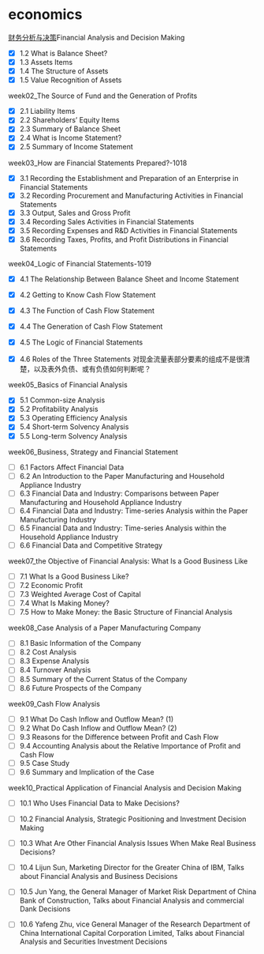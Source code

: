  # economics
[财务分析与决策](https://courses.edx.org/courses/course-v1:TsinghuaX+80512073x+1T2016/course/)Financial Analysis and Decision Making


- [x] 1.2 What is Balance Sheet?
- [x] 1.3 Assets Items
- [x] 1.4 The Structure of Assets
- [x] 1.5 Value Recognition of Assets

week02_The Source of Fund and the Generation of Profits

- [x] 2.1 Liability Items
- [x] 2.2 Shareholders’ Equity Items
- [x] 2.3 Summary of Balance Sheet
- [x] 2.4 What is Income Statement?
- [x] 2.5 Summary of Income Statement

week03_How are Financial Statements Prepared?-1018

- [x] 3.1 Recording the Establishment and Preparation of an Enterprise in Financial Statements
- [x] 3.2 Recording Procurement and Manufacturing Activities in Financial Statements
- [x] 3.3 Output, Sales and Gross Profit
- [x] 3.4 Recording Sales Activities in Financial Statements
- [x] 3.5 Recording Expenses and R&D Activities in Financial Statements
- [x] 3.6 Recording Taxes, Profits, and Profit Distributions in Financial Statements

week04_Logic of Financial Statements-1019

- [x] 4.1 The Relationship Between Balance Sheet and Income Statement
- [x] 4.2 Getting to Know Cash Flow Statement
- [x] 4.3 The Function of Cash Flow Statement
- [x] 4.4 The Generation of Cash Flow Statement
- [x] 4.5 The Logic of Financial Statements
- [x] 4.6 Roles of the Three Statements
对现金流量表部分要素的组成不是很清楚，以及表外负债、或有负债如何判断呢？


week05_Basics of Financial Analysis

- [x] 5.1 Common-size Analysis
- [x] 5.2 Profitability Analysis
- [x] 5.3 Operating Efficiency Analysis
- [x] 5.4 Short-term Solvency Analysis
- [x] 5.5 Long-term Solvency Analysis

week06_Business, Strategy and Financial Statement

- [ ] 6.1 Factors Affect Financial Data
- [ ] 6.2 An Introduction to the Paper Manufacturing and Household Appliance Industry
- [ ] 6.3 Financial Data and Industry: Comparisons between Paper Manufacturing and Household Appliance Industry
- [ ] 6.4 Financial Data and Industry: Time-series Analysis within the Paper Manufacturing Industry
- [ ] 6.5 Financial Data and Industry: Time-series Analysis within the Household Appliance Industry
- [ ] 6.6 Financial Data and Competitive Strategy

week07_the Objective of Financial Analysis: What Is a Good Business Like

- [ ] 7.1 What Is a Good Business Like?
- [ ] 7.2 Economic Profit
- [ ] 7.3 Weighted Average Cost of Capital
- [ ] 7.4 What Is Making Money?
- [ ] 7.5 How to Make Money: the Basic Structure of Financial Analysis

week08_Case Analysis of a Paper Manufacturing Company

- [ ] 8.1 Basic Information of the Company
- [ ] 8.2 Cost Analysis
- [ ] 8.3 Expense Analysis
- [ ] 8.4 Turnover Analysis
- [ ] 8.5 Summary of the Current Status of the Company
- [ ] 8.6 Future Prospects of the Company

week09_Cash Flow Analysis

- [ ] 9.1 What Do Cash Inflow and Outflow Mean? (1)
- [ ] 9.2 What Do Cash Inflow and Outflow Mean? (2)
- [ ] 9.3 Reasons for the Difference between Profit and Cash Flow
- [ ] 9.4 Accounting Analysis about the Relative Importance of Profit and Cash Flow
- [ ] 9.5 Case Study
- [ ] 9.6 Summary and Implication of the Case

week10_Practical Application of Financial Analysis and Decision Making

- [ ] 10.1 Who Uses Financial Data to Make Decisions?
- [ ] 10.2 Financial Analysis, Strategic Positioning and Investment Decision Making
- [ ] 10.3 What Are Other Financial Analysis Issues When Make Real Business Decisions?
- [ ] 10.4 Lijun Sun, Marketing Director for the Greater China of IBM, Talks about Financial Analysis and Business Decisions
- [ ] 10.5 Jun Yang, the General Manager of Market Risk Department of China Bank of Construction, Talks about Financial Analysis and commercial Dank Decisions
- [ ] 10.6 Yafeng Zhu, vice General Manager of the Research Department of China International Capital Corporation Limited, Talks about Financial Analysis and Securities Investment Decisions

